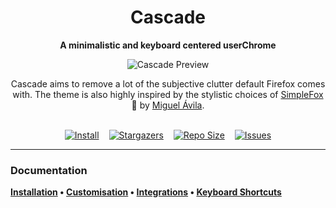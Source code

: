 <div align="center">

# Cascade
**A minimalistic and keyboard centered userChrome**

![Cascade Preview](assets/preview.webp)

Cascade aims to remove a lot of the subjective clutter default Firefox comes with. The theme is also highly inspired by the stylistic choices of [SimpleFox](https://github.com/migueravila/SimpleFox) 🦊 by [Miguel Ávila](https://github.com/migueravila).

<br>

<div style="display: flex; justify-content: center; gap: 1rem;">
  <a href="https://cascadefox.github.io/installation.html">
    <img
      alt="Install"
      src="https://img.shields.io/badge/firefox-install-c6a0f6?style=for-the-badge&logo=firefox&logoColor=white&labelColor=363a4f"
  /></a>
  <a href="https://github.com/cascadefox/cascade/stargazers">
    <img
      alt="Stargazers"
      src="https://img.shields.io/github/stars/cascadefox/cascade?style=for-the-badge&logo=starship&color=7dc4e4&logoColor=white&labelColor=363a4f"
  /></a>
  <a href="https://github.com/cascadefox/cascade">
    <img
      alt="Repo Size"
      src="https://img.shields.io/discord/837559961194070026?label=FFCSS+Discord&style=for-the-badge&logo=discord&color=a6da95&logoColor=white&labelColor=363a4f"
  /></a>
  <a href="https://github.com/cascadefox/cascade/issues">
    <img
      alt="Issues"
      src="https://img.shields.io/github/issues/cascadefox/cascade?style=for-the-badge&logo=gitbook&color=f5a97f&logoColor=white&labelColor=363a4f"
  /></a>
</div>

</div>

---

### Documentation

**[Installation](https://cascadefox.github.io/installation.html) • [Customisation](https://cascadefox.github.io/customisation.html) • [Integrations](https://cascadefox.github.io/integrations.html) • [Keyboard Shortcuts](https://cascadefox.github.io/shortcuts.html)**

<br>
